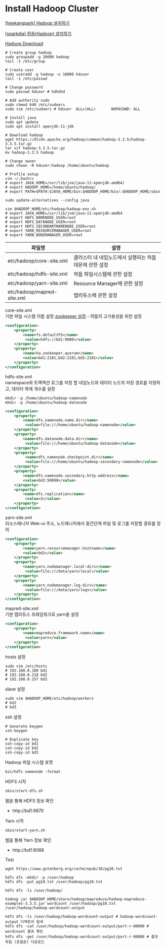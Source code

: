 
# Install Hadoop Cluster

[[heekangpark] Hadoop 설치하기](https://heekangpark.github.io/hadoop/hadoop-installation)

[[sparkdia] 하둡(Hadoop) 설치하기](https://sparkdia.tistory.com/7)

[Hadoop Download](https://hadoop.apache.org/releases.html)

```shell
# Create group hadoop
sudo groupadd -g 10000 hadoop
tail -1 /etc/group

# Create user
sudo useradd -g hadoop -u 10000 hduser
tail -1 /etc/passwd

# Change password
sudo passwd hduser # hdhdhd

# Add authority sudo
sudo chmod 640 /etc/sudoers
sudo vim /etc/sudoers # hduser  ALL=(ALL)       NOPASSWD: ALL
```

```shell
# Install java
sudo apt update
sudo apt install openjdk-11-jdk

# Download hadoop
wget https://dlcdn.apache.org/hadoop/common/hadoop-3.3.5/hadoop-3.3.5.tar.gz
tar xzf hadoop-3.3.5.tar.gz
mv hadoop-3.3.5 hadoop

# Change owner
sudo chown -R hduser:hadoop /home/ubuntu/hadoop

# Profile setup
vim ~/.bashrc
# export JAVA_HOME=/usr/lib/jvm/java-11-openjdk-amd64/
# export HADOOP_HOME=/home/ubuntu/hadoop/
# export PATH=$PATH:$JAVA_HOME/bin:$HADOOP_HOME/bin/:$HADOOP_HOME/sbin
```

```shell
sudo update-alternatives --config java

vim $HADOOP_HOME/etc/hadoop/hadoop-env.sh
# export JAVA_HOME=/usr/lib/jvm/java-11-openjdk-amd64
# export HDFS_NAMENODE_USER=root
# export HDFS_DATANODE_USER=root
# export HDFS_SECONDARYNAMENODE_USER=root
# export YARN_RESOURCEMANAGER_USER=root
# export YARN_NODEMANAGER_USER=root
```

| 파일명 | 설명 |
|---|---|
| etc/hadoop/core-site.xml	 | 클러스터 내 네임노드에서 실행되는 하둡 데몬에 관한 설정 |
| etc/hadoop/hdfs-site.xml	 | 하둡 파일시스템에 관한 설정 |
| etc/hadoop/yarn-site.xml	 | Resource Manager에 관한 설정 |
| etc/hadoop/mapred-site.xml | 	맵리듀스에 관한 설정 |

core-site.xml  
기본 파일 시스템 이름 설정
[zookeeper 설정](https://hadoop.apache.org/docs/stable/hadoop-project-dist/hadoop-hdfs/HDFSHighAvailabilityWithQJM.html) - 하둡의 고가용성을 위한 설정
```xml
<configuration>
    <property>
        <name>fs.defaultFS</name>
         <value>hdfs://bd1:9000</value>
    </property>
    <property>
        <name>ha.zookeeper.quorum</name>
        <value>bd1:2181,bd2:2181,bd3:2181</value>
    </property>
</configuration>
```

hdfs-site.xml  
namespace와 트랙잭션 로그를 저장 할 네임노드와 데이터 노드의 저장 경로를 지정하고, 데이터 복제 개수를 설정
```shell
mkdir -p /home/ubuntu/hadoop-namenode
mkdir -p /home/ubuntu/hadoop-datanode
```
```xml
<configuration>
    <property>
        <name>dfs.namenode.name.dir</name>
         <value>file:///home/ubuntu/hadoop-namenode</value>
    </property>
    <property>
        <name>dfs.datanode.data.dir</name>
         <value>file:///home/ubuntu/hadoop-datanode</value>
    </property>
    <property>
         <name>dfs.namenode.checkpoint.dir</name>
         <value>file:///home/ubuntu/hadoop-secondary-namenode</value>
    </property>
    <property>
        <name>dfs.namenode.secondary.http-address</name>
        <value>bd2:50090</value>
    </property>
    <property>
        <name>dfs.replication</name>
         <value>2</value>
    </property>
</configuration>
```

yarn-site.xml  
리소스매니저 Web-ui 주소, 노드매니저에서 중간단계 파일 및 로그를 저장할 경로를 정의

```xml
<configuration>
    <property>
        <name>yarn.resourcemanager.hostname</name>
        <value>bd1</value>
    </property>
    <property>
        <name>yarn.nodemanager.local-dirs</name>
         <value>file:///data/yarn/local</value>
    </property>
    <property>
        <name>yarn.nodemanager.log-dirs</name>
         <value>file:///data/yarn/logs</value>
    </property>
</configuration>
```

mapred-site.xml  
기본 맵리듀스 프레임워크로 yarn을 설정
```xml
<configuration>
    <property>
        <name>mapreduce.framework.name</name>
         <value>yarn</value>
    </property>
</configuration>
```

hosts 설정
```shell
sudo vim /etc/hosts
# 192.168.0.180 bd1
# 192.168.0.218 bd2
# 192.168.0.157 bd3
```

slave 설정
```shell
sudo vim $HADOOP_HOME/etc/hadoop/workers
# bd2
# bd3
```

ssh 설정
```shell
# Generate keygen
ssh-keygen

# Duplicate key
ssh-copy-id bd1
ssh-copy-id bd2
ssh-copy-id bd3
```

Hadoop 파일 시스템 포맷
```shell
bin/hdfs namenode -format
```

HDFS 시작
```shell
sbin/start-dfs.sh
```

웹을 통해 HDFS 정보 확인  
- http://bd1:9870

Yarn 시작
```shell
sbin/start-yarn.sh
```

웹을 통해 Yarn 정보 확인
- http://bd1:8088

Test
```shell
wget https://www.gutenberg.org/cache/epub/10/pg10.txt

hdfs dfs -mkdir -p /user/hadoop
hdfs dfs -put pg10.txt /user/hadoop/pg10.txt

hdfs dfs -ls /user/hadoop/

hadoop jar $HADOOP_HOME/share/hadoop/mapreduce/hadoop-mapreduce-examples-3.3.5.jar wordcount /user/hadoop/pg10.txt /user/hadoop/hadoop-wordcount-output

hdfs dfs -ls /user/hadoop/hadoop-wordcount-output # hadoop-wordcount-output 디렉토리 탐색
hdfs dfs -cat /user/hadoop/hadoop-wordcount-output/part-r-00000 # wordcount 결과 확인
hdfs dfs -get /user/hadoop/hadoop-wordcount-output/part-r-00000 # 결과 파일 (로컬로) 다운로드
```
